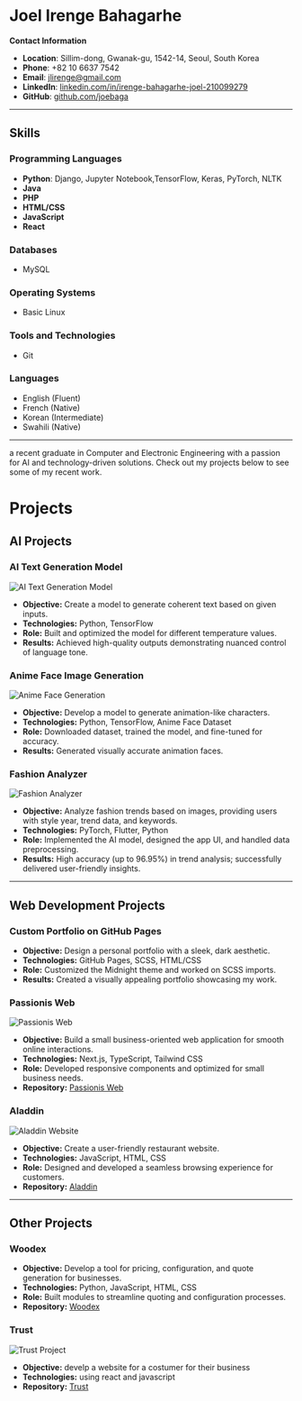 # Joel Irenge Bahagarhe

**Contact Information**  
- **Location**: Sillim-dong, Gwanak-gu, 1542-14, Seoul, South Korea  
- **Phone**: +82 10 6637 7542  
- **Email**: [jlirenge@gmail.com](mailto:jlirenge@gmail.com)  
- **LinkedIn**: [linkedin.com/in/irenge-bahagarhe-joel-210099279](https://linkedin.com/in/irenge-bahagarhe-joel-210099279)  
- **GitHub**: [github.com/joebaga](https://github.com/joebaga)  

---

## Skills

### Programming Languages  
- **Python**: Django, Jupyter Notebook,TensorFlow, Keras, PyTorch, NLTK
- **Java**  
- **PHP**  
- **HTML/CSS**  
- **JavaScript**  
- **React**  

### Databases  
- MySQL  

### Operating Systems  
- Basic Linux  

### Tools and Technologies  
- Git  

### Languages  
- English (Fluent)  
- French (Native)  
- Korean (Intermediate)  
- Swahili (Native)  

---
a recent graduate in Computer and Electronic Engineering with a passion for AI and technology-driven solutions. Check out my projects below to see some of my recent work.
# Projects

## AI Projects

### AI Text Generation Model
![AI Text Generation Model](URL-to-your-image)
- **Objective:** Create a model to generate coherent text based on given inputs.
- **Technologies:** Python, TensorFlow
- **Role:** Built and optimized the model for different temperature values.
- **Results:** Achieved high-quality outputs demonstrating nuanced control of language tone.

### Anime Face Image Generation
![Anime Face Generation](URL-to-your-image)
- **Objective:** Develop a model to generate animation-like characters.
- **Technologies:** Python, TensorFlow, Anime Face Dataset
- **Role:** Downloaded dataset, trained the model, and fine-tuned for accuracy.
- **Results:** Generated visually accurate animation faces.

### Fashion Analyzer
![Fashion Analyzer](<img width="724" alt="Screenshot 2024-11-05 at 1 43 36 PM" src="https://github.com/user-attachments/assets/6cc28e53-f91d-4901-84c9-08b999debd56">
)
- **Objective:** Analyze fashion trends based on images, providing users with style year, trend data, and keywords.
- **Technologies:** PyTorch, Flutter, Python
- **Role:** Implemented the AI model, designed the app UI, and handled data preprocessing.
- **Results:** High accuracy (up to 96.95%) in trend analysis; successfully delivered user-friendly insights.

---

## Web Development Projects

### Custom Portfolio on GitHub Pages
- **Objective:** Design a personal portfolio with a sleek, dark aesthetic.
- **Technologies:** GitHub Pages, SCSS, HTML/CSS
- **Role:** Customized the Midnight theme and worked on SCSS imports.
- **Results:** Created a visually appealing portfolio showcasing my work.

### Passionis Web
![Passionis Web](<img width="1427" alt="passionis" src="https://github.com/user-attachments/assets/3f631494-b4cb-462e-aa49-15bdcba9d6d2">
)
- **Objective:** Build a small business-oriented web application for smooth online interactions.
- **Technologies:** Next.js, TypeScript, Tailwind CSS
- **Role:** Developed responsive components and optimized for small business needs.
- **Repository:** [Passionis Web]([link-to-your-repo](https://github.com/joebaga/passionis_web))

### Aladdin
![Aladdin Website](URL-to-your-image)
- **Objective:** Create a user-friendly restaurant website.
- **Technologies:** JavaScript, HTML, CSS
- **Role:** Designed and developed a seamless browsing experience for customers.
- **Repository:** [Aladdin](link-to-your-repo)

---

## Other Projects

### Woodex

- **Objective:** Develop a tool for pricing, configuration, and quote generation for businesses.
- **Technologies:** Python, JavaScript, HTML, CSS
- **Role:** Built modules to streamline quoting and configuration processes.
- **Repository:** [Woodex]([link-to-your-repo](https://github.com/joebaga/Woodex))

### Trust
![Trust Project](URL-to-your-image)
- **Objective:** develp a website for a costumer for their business 
- **Technologies:** using react and javascript 
- **Repository:** [Trust]([link-to-your-repo](https://github.com/Josephbakulikira/trust_website_react))
